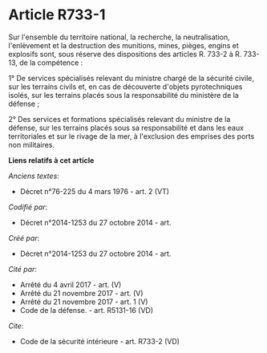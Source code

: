 # Article R733-1

Sur l'ensemble du territoire national, la recherche, la neutralisation, l'enlèvement et la destruction des munitions, mines,
pièges, engins et explosifs sont, sous réserve des dispositions des articles R. 733-2 à R. 733-13, de la compétence : 

1° De services spécialisés relevant du ministre chargé de la sécurité civile, sur les terrains civils et, en cas de
découverte d'objets pyrotechniques isolés, sur les terrains placés sous la responsabilité du ministère de la défense ; 

2° Des services et formations spécialisés relevant du ministre de la défense, sur les terrains placés sous sa responsabilité
et dans les eaux territoriales et sur le rivage de la mer, à l'exclusion des emprises des ports non militaires.

**Liens relatifs à cet article**

_Anciens textes_:

  - Décret n°76-225 du 4 mars 1976 - art. 2 (VT)

_Codifié par_:

  - Décret n°2014-1253 du 27 octobre 2014 - art.

_Créé par_:

  - Décret n°2014-1253 du 27 octobre 2014 - art.

_Cité par_:

  - Arrêté du 4 avril 2017 - art. (V)
  - Arrêté du 21 novembre 2017 - art. (V)
  - Arrêté du 21 novembre 2017 - art. 1 (V)
  - Code de la défense. - art. R5131-16 (VD)

_Cite_:

  - Code de la sécurité intérieure - art. R733-2 (VD)
